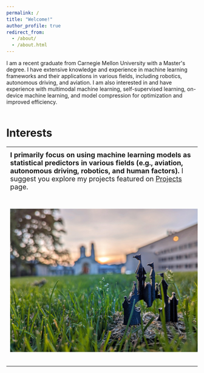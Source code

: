 ```yaml
---
permalink: /
title: "Welcome!"
author_profile: true
redirect_from: 
  - /about/
  - /about.html
---
```


I am a recent graduate from Carnegie Mellon University with a Master's degree. I have extensive knowledge and experience in machine learning frameworks and their applications in various fields, including robotics, autonomous driving, and aviation. I am also interested in and have experience with multimodal machine learning, self-supervised learning, on-device machine learning, and model compression for optimization and improved efficiency.
<br><br>
<h1>Interests</h1>
<table style="border: none; border-collapse: collapse;">
  <tr>
    <td style="padding: 10px; border: none; vertical-align: top; font-size: 18px;">
      <b>I primarily focus on using machine learning models as statistical predictors in various fields (e.g., aviation, autonomous driving, robotics, and human factors).</b> 
      I suggest you explore my projects featured on <a href="https://tartan-ishan.github.io/website/projects/">Projects</a> page.
    </td>
  </tr>
  <tr>
    <td style="padding: 10px; border: none;">
      <div style="width: 500px; height: 430px; border-radius: 15px; overflow: hidden;">
        <img src="../images/profile_1.jpeg" alt="Project Image" style="width: 100%; height: 100%; object-fit: contain;">
      </div>
    </td>
  </tr>
</table>

<!-- <a href="https://hits.seeyoufarm.com"><img src="https://hits.seeyoufarm.com/api/count/incr/badge.svg?url=https%3A%2F%2Fsjhpark.github.io&count_bg=%2379C83D&title_bg=%23555555&icon=github.svg&icon_color=%23E7E7E7&title=Visits&edge_flat=false"/></a> -->
